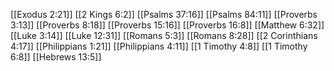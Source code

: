 [[Exodus 2:21]]
[[2 Kings 6:2]]
[[Psalms 37:16]]
[[Psalms 84:11]]
[[Proverbs 3:13]]
[[Proverbs 8:18]]
[[Proverbs 15:16]]
[[Proverbs 16:8]]
[[Matthew 6:32]]
[[Luke 3:14]]
[[Luke 12:31]]
[[Romans 5:3]]
[[Romans 8:28]]
[[2 Corinthians 4:17]]
[[Philippians 1:21]]
[[Philippians 4:11]]
[[1 Timothy 4:8]]
[[1 Timothy 6:8]]
[[Hebrews 13:5]]
